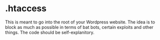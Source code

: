 # .htaccess
This is meant to go into the root of your Wordpress website.  The idea is to block as much as possible in terms of bat bots, certain exploits and other things.
The code should be self-explanitory.
